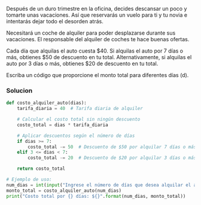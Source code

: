 Después de un duro trimestre en la oficina, decides descansar un poco y tomarte unas vacaciones. 
Así que reservarás un vuelo para ti y tu novia e intentarás dejar todo el desorden atrás.

Necesitará un coche de alquiler para poder desplazarse durante sus vacaciones. 
El responsable del alquiler de coches te hace buenas ofertas.

Cada día que alquilas el auto cuesta $40. Si alquilas el auto por 7 días o más, 
obtienes $50 de descuento en tu total. Alternativamente, si alquilas el auto por 3 días o más, 
obtienes $20 de descuento en tu total.

Escriba un código que proporcione el monto total para diferentes días (d).

### Solucion

```python
def costo_alquiler_auto(dias):
    tarifa_diaria = 40  # Tarifa diaria de alquiler

    # Calcular el costo total sin ningún descuento
    costo_total = dias * tarifa_diaria

    # Aplicar descuentos según el número de días
    if dias >= 7:
        costo_total -= 50  # Descuento de $50 por alquilar 7 días o más
    elif 3 <= dias < 7:
        costo_total -= 20  # Descuento de $20 por alquilar 3 días o más

    return costo_total

# Ejemplo de uso:
num_dias = int(input("Ingrese el número de días que desea alquilar el auto: "))
monto_total = costo_alquiler_auto(num_dias)
print("Costo total por {} días: ${}".format(num_dias, monto_total))
```
